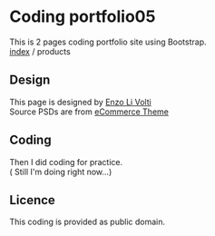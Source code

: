 # Coding portfolio05

This is 2 pages coding portfolio site using Bootstrap.  
[index](http://aurized-studio.jp/portfolio/fooseshoes/index.html) / products

## Design

This page is designed by [Enzo Li Volti](http://enzolivolti.com/)  
Source PSDs are from [eCommerce Theme](https://dribbble.com/shots/1328390--PSD-eCommerce-Theme?list=users&offset=1)

## Coding

Then I did coding for practice.  
( Still I'm doing right now...)

## Licence

This coding is provided as public domain.
